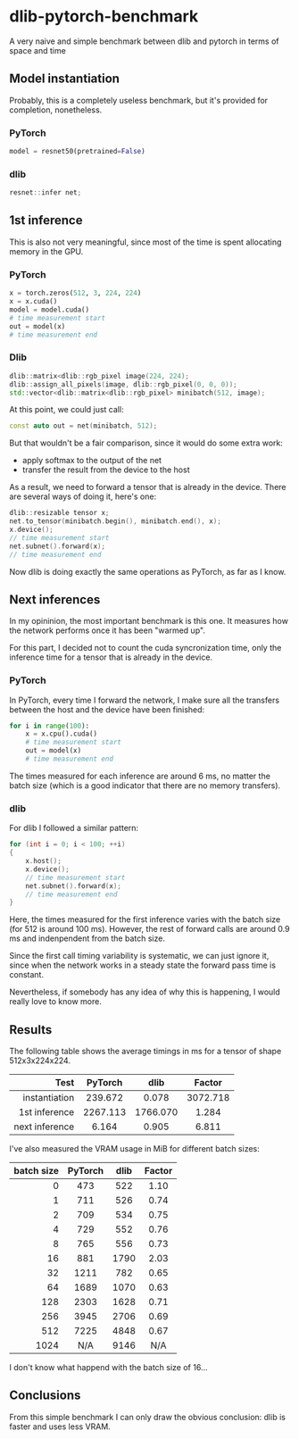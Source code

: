 # dlib-pytorch-benchmark
A very naive and simple benchmark between dlib and pytorch in terms of space and time

## Model instantiation
Probably, this is a completely useless benchmark, but it's provided for completion, nonetheless.

### PyTorch
``` python
model = resnet50(pretrained=False)
```

### dlib
``` c++
resnet::infer net;
```

## 1st inference
This is also not very meaningful, since most of the time is spent allocating memory in the GPU.

### PyTorch
``` python
x = torch.zeros(512, 3, 224, 224)
x = x.cuda()
model = model.cuda()
# time measurement start
out = model(x)
# time measurement end
```

### Dlib
``` c++
dlib::matrix<dlib::rgb_pixel image(224, 224);
dlib::assign_all_pixels(image, dlib::rgb_pixel(0, 0, 0));
std::vector<dlib::matrix<dlib::rgb_pixel> minibatch(512, image);
```

At this point, we could just call:
``` c++
const auto out = net(minibatch, 512);
```
But that wouldn't be a fair comparison, since it would do some extra work:
- apply softmax to the output of the net
- transfer the result from the device to the host

As a result, we need to forward a tensor that is already in the device.
There are several ways of doing it, here's one:

``` c++
dlib::resizable tensor x;
net.to_tensor(minibatch.begin(), minibatch.end(), x);
x.device();
// time measurement start
net.subnet().forward(x);
// time measurement end
```
Now dlib is doing exactly the same operations as PyTorch, as far as I know.

## Next inferences
In my opininion, the most important benchmark is this one.
It measures how the network performs once it has been "warmed up".

For this part, I decided not to count the cuda syncronization time, only the inference time for a tensor that is already in the device.

### PyTorch
In PyTorch, every time I forward the network, I make sure all the transfers between the host and the device have been finished:

``` python
for i in range(100):
    x = x.cpu().cuda()
    # time measurement start
    out = model(x)
    # time measurement end
```
The times measured for each inference are around 6 ms, no matter the batch size (which is a good indicator that there are no memory transfers).

### dlib
For dlib I followed a similar pattern:

``` c++
for (int i = 0; i < 100; ++i)
{
    x.host();
    x.device();
    // time measurement start
    net.subnet().forward(x);
    // time measurement end
}
```
Here, the times measured for the first inference varies with the batch size (for 512 is around 100 ms).
However, the rest of forward calls are around 0.9 ms and indenpendent from the batch size.

Since the first call timing variability is systematic, we can just ignore it, since when the network works in a steady state the forward pass time is constant.

Nevertheless, if somebody has any idea of why this is happening, I would really love to know more.

## Results

The following table shows the average timings in ms for a tensor of shape 512x3x224x224.

| Test           |  PyTorch |   dlib   |  Factor  |
|---------------:|:--------:|:--------:|:--------:|
|  instantiation |  239.672 |    0.078 | 3072.718 |
|  1st inference | 2267.113 | 1766.070 |    1.284 |
| next inference |    6.164 |    0.905 |    6.811 |

I've also measured the VRAM usage in MiB for different batch sizes:

| batch size | PyTorch | dlib | Factor |
|-----------:|:-------:|:----:|:------:|
|          0 |     473 |  522 |   1.10 |
|          1 |     711 |  526 |   0.74 |
|          2 |     709 |  534 |   0.75 |
|          4 |     729 |  552 |   0.76 |
|          8 |     765 |  556 |   0.73 |
|         16 |     881 | 1790 |   2.03 |
|         32 |    1211 |  782 |   0.65 |
|         64 |    1689 | 1070 |   0.63 |
|        128 |    2303 | 1628 |   0.71 |
|        256 |    3945 | 2706 |   0.69 |
|        512 |    7225 | 4848 |   0.67 |
|       1024 |     N/A | 9146 |    N/A |

I don't know what happend with the batch size of 16...

## Conclusions

From this simple benchmark I can only draw the obvious conclusion:
dlib is faster and uses less VRAM.
